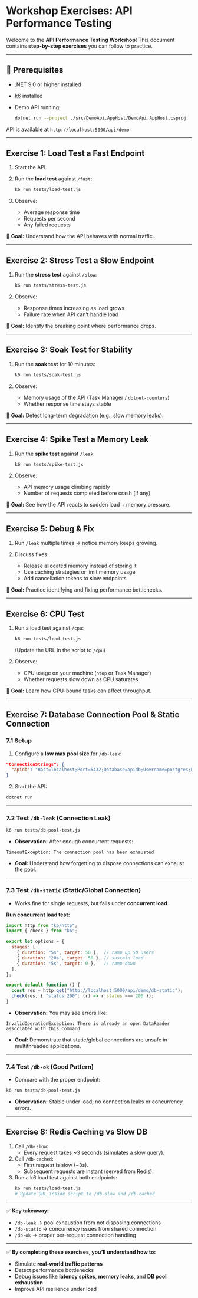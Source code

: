 # Workshop Exercises: API Performance Testing

Welcome to the **API Performance Testing Workshop**!
This document contains **step-by-step exercises** you can follow to practice.

---

## 🏁 Prerequisites

* .NET 9.0 or higher installed
* [k6](https://k6.io/docs/get-started/installation/) installed
* Demo API running:

  ```bash
  dotnet run --project ./src/DemoApi.AppHost/DemoApi.AppHost.csproj
  ```

API is available at `http://localhost:5000/api/demo`

---

## Exercise 1: Load Test a Fast Endpoint

1. Start the API.
2. Run the **load test** against `/fast`:

   ```bash
   k6 run tests/load-test.js
   ```
3. Observe:

   * Average response time
   * Requests per second
   * Any failed requests

📌 **Goal:** Understand how the API behaves with normal traffic.

---

## Exercise 2: Stress Test a Slow Endpoint

1. Run the **stress test** against `/slow`:

   ```bash
   k6 run tests/stress-test.js
   ```
2. Observe:

   * Response times increasing as load grows
   * Failure rate when API can’t handle load

📌 **Goal:** Identify the breaking point where performance drops.

---

## Exercise 3: Soak Test for Stability

1. Run the **soak test** for 10 minutes:

   ```bash
   k6 run tests/soak-test.js
   ```
2. Observe:

   * Memory usage of the API (Task Manager / `dotnet-counters`)
   * Whether response time stays stable

📌 **Goal:** Detect long-term degradation (e.g., slow memory leaks).

---

## Exercise 4: Spike Test a Memory Leak

1. Run the **spike test** against `/leak`:

   ```bash
   k6 run tests/spike-test.js
   ```
2. Observe:

   * API memory usage climbing rapidly
   * Number of requests completed before crash (if any)

📌 **Goal:** See how the API reacts to sudden load + memory pressure.

---

## Exercise 5: Debug & Fix

1. Run `/leak` multiple times → notice memory keeps growing.
2. Discuss fixes:

   * Release allocated memory instead of storing it
   * Use caching strategies or limit memory usage
   * Add cancellation tokens to slow endpoints

📌 **Goal:** Practice identifying and fixing performance bottlenecks.

---

## Exercise 6: CPU Test

1. Run a load test against `/cpu`:

   ```bash
   k6 run tests/load-test.js
   ```

   (Update the URL in the script to `/cpu`)
2. Observe:

   * CPU usage on your machine (`htop` or Task Manager)
   * Whether requests slow down as CPU saturates

📌 **Goal:** Learn how CPU-bound tasks can affect throughput.

---

## Exercise 7: Database Connection Pool & Static Connection

### 7.1 Setup

1. Configure a **low max pool size** for `/db-leak`:

```json
"ConnectionStrings": {
  "apidb": "Host=localhost;Port=5432;Database=apidb;Username=postgres;Password=postgres;Maximum Pool Size=10"
}
```

2. Start the API:

```bash
dotnet run
```

---

### 7.2 Test `/db-leak` (Connection Leak)

```bash
k6 run tests/db-pool-test.js
```

* **Observation:** After enough concurrent requests:

```
TimeoutException: The connection pool has been exhausted
```

* **Goal:** Understand how forgetting to dispose connections can exhaust the pool.

---

### 7.3 Test `/db-static` (Static/Global Connection)

* Works fine for single requests, but fails under **concurrent load**.

**Run concurrent load test:**

```javascript
import http from "k6/http";
import { check } from "k6";

export let options = {
  stages: [
    { duration: "5s", target: 50 },  // ramp up 50 users
    { duration: "20s", target: 50 }, // sustain load
    { duration: "5s", target: 0 },   // ramp down
  ],
};

export default function () {
  const res = http.get("http://localhost:5000/api/demo/db-static");
  check(res, { "status 200": (r) => r.status === 200 });
}
```

* **Observation:** You may see errors like:

```
InvalidOperationException: There is already an open DataReader associated with this Command
```

* **Goal:** Demonstrate that static/global connections are unsafe in multithreaded applications.

---

### 7.4 Test `/db-ok` (Good Pattern)

* Compare with the proper endpoint:

```bash
k6 run tests/db-pool-test.js
```

* **Observation:** Stable under load; no connection leaks or concurrency errors.

---

## Exercise 8: Redis Caching vs Slow DB

1. Call `/db-slow`:
   - Every request takes ~3 seconds (simulates a slow query).
2. Call `/db-cached`:
   - First request is slow (~3s).
   - Subsequent requests are instant (served from Redis).
3. Run a k6 load test against both endpoints:
   ```bash
   k6 run tests/load-test.js
   # Update URL inside script to /db-slow and /db-cached

---

✅ **Key takeaway:**

* `/db-leak` → pool exhaustion from not disposing connections
* `/db-static` → concurrency issues from shared connection
* `/db-ok` → proper per-request connection handling

---

✅ **By completing these exercises, you’ll understand how to:**

* Simulate **real-world traffic patterns**
* Detect performance bottlenecks
* Debug issues like **latency spikes**, **memory leaks**, and **DB pool exhaustion**
* Improve API resilience under load
